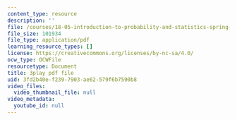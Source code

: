 ```yaml
---
content_type: resource
description: ''
file: /courses/18-05-introduction-to-probability-and-statistics-spring-2014/3fd2b40ef2397903ae62579f6b7590b8_7KOwsepQcXI.pdf
file_size: 101934
file_type: application/pdf
learning_resource_types: []
license: https://creativecommons.org/licenses/by-nc-sa/4.0/
ocw_type: OCWFile
resourcetype: Document
title: 3play pdf file
uid: 3fd2b40e-f239-7903-ae62-579f6b7590b8
video_files:
  video_thumbnail_file: null
video_metadata:
  youtube_id: null
---
```

